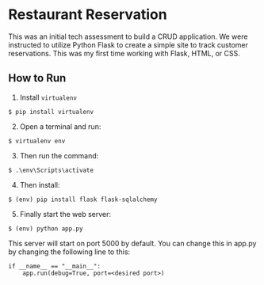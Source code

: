 # Restaurant Reservation
This was an initial tech assessment to build a CRUD application. We were instructed to utilize Python Flask to create a simple site to track customer reservations. This was my first time working with Flask, HTML, or CSS.

## How to Run
1. Install `virtualenv`
```
$ pip install virtualenv
```
2. Open a terminal and run:
```
$ virtualenv env
```
3. Then run the command:
```
$ .\env\Scripts\activate
```
4. Then install:
```
$ (env) pip install flask flask-sqlalchemy
```
5. Finally start the web server:
```
$ (env) python app.py
```
This server will start on port 5000 by default. You can change this in app.py by changing the following line to this:

```
if __name__ == "__main__":
    app.run(debug=True, port=<desired port>)
```
